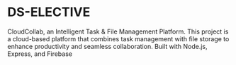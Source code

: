 # DS-ELECTIVE
CloudCollab, an Intelligent Task &amp; File Management Platform. This project is a cloud-based platform that combines task management with file storage to enhance productivity and seamless collaboration. Built with Node.js, Express, and Firebase
